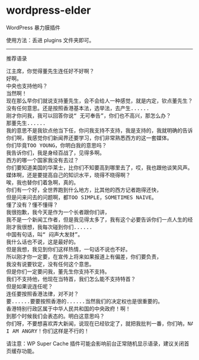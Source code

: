 # wordpress-elder
<p>WordPress 暴力膜插件</p>
<p>使用方法：丢进 plugins 文件夹即可。</p>
<hr>
<p>推荐语录</p>
<pre>江主席，你觉得董先生连任好不好啊？
好啊。
中央也支持他吗？
当然啊！
现在那么早你们就说支持董先生，会不会给人一种感觉，就是内定，钦点董先生？
没有任何意思。还是按照香港基本法，选举法，去产生......
刚才你问我，我可以回答你说“ 无可奉告”，你们也不高兴，那怎么办？
那董先生......
我的意思不是我钦点他当下任，你问我支持不支持，我是支持的，我就明确的告诉你。
你们啊，我感觉你们新闻界还要学习，你们非常熟悉西方的这一套媒体。
你们毕竟TOO YOUNG，你明白我的意思吗？
我告诉你们，我是身经百战了，见得多啊。
西方的哪一个国家我没有去过？
你们要知道美国的华莱士，比你们不知要高到哪里去了，哎，我也跟他谈笑风声。
媒体啊，还是要提高自己的知识水平，晓得不晓得啊？
唉，我也替你们着急啊，真的。
你们有一个好，全世界跑到什么地方，比其他的西方记者跑得还快，
但是问来问去的问题啊，都TOO SIMPLE，SOMETIMES NAIVE。
懂了没有？懂不懂得？
我很抱歉，我今天是作为一个长者跟你们讲，
我不是一个新闻工作者，但是我见得太多了，我有这个必要告诉你们一点人生的经验。
刚才我很想，我每次碰到你们......
中国有句话，叫“ 闷声大发财”。
我什么话也不说，这是最好的。
但是我想，我见到你们这样热情，一句话不说也不好。
所以刚才你一定要，在宣传上将来如果报道上有偏差，你们要负责，
我没有说要钦定，没有任何这个意思。
但是你们一定要问我，董先生你支持不支持。
我们不支持他，他现在当特首，我们怎么能不支持特首？
但是如果说连任呢？
连任要按照香港法律，对不对？
要......要要按照香港的......当然我们的决定权也是很重要的。
香港特别行政区属于中华人民共和国的中央政府！啊！
到那个时候我们会表态的。明白这意思吗？
你们呀，不要想喜欢弄大新闻，说现在已经钦定了，就把我批判一番，你们呐，NAIVE！
I AM ANGRY！你们这样是不行的！</pre>
请注意：WP Super Cache 插件可能会影响前台正常随机显示语录，建议关闭首页缓存功能。
